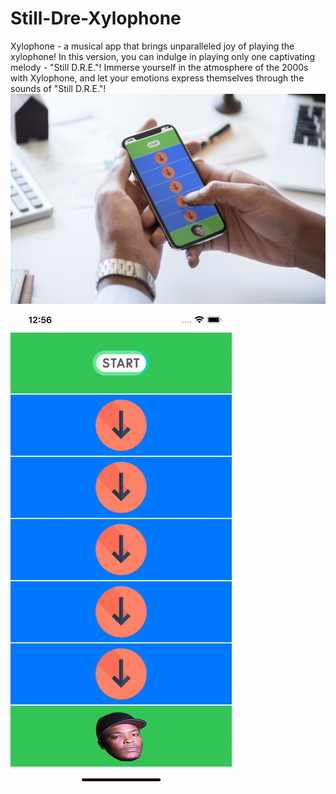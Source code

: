 # Still-Dre-Xylophone

Xylophone - a musical app that brings unparalleled joy of playing the xylophone! In this version, you can indulge in playing only one captivating melody - "Still D.R.E."!
Immerse yourself in the atmosphere of the 2000s with Xylophone, and let your emotions express themselves through the sounds of "Still D.R.E."!
![Alt Text](https://github.com/sattarov-t/Still-Dre-Xylophone/blob/main/mock.jpg?raw=true)
![Alt Text](https://github.com/sattarov-t/Still-Dre-Xylophone/blob/main/app.gif?raw=true)
